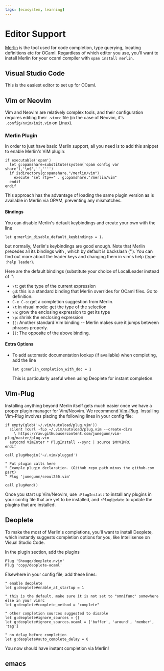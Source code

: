 ```yaml
---
tags: [ecosystem, learning]
---
```


# Editor Support

[Merlin](https://github.com/ocaml/merlin) is the tool used for code completion, type querying, locating definitions etc for OCaml. Regardless of which editor you use, you'll want to install Merlin for your ocaml compiler with `opam install merlin`.

## Visual Studio Code
This is the easiest editor to set up for OCaml.

## Vim or Neovim
Vim and Neovim are relatively complex tools, and their configuration requires editing their `.vimrc` file (in the case of Neovim, it's `.config/nvim/init.vim` on Linux). 

### Merlin Plugin

In order to just have basic Merlin support, all you need is to add this snippet to enable Merlin's VIM plugin:

```
if executable('opam')
  let g:opamshare=substitute(system('opam config var share'),'\n$','','''')
  if isdirectory(g:opamshare."/merlin/vim")
    execute "set rtp+=" . g:opamshare."/merlin/vim"
  endif
endif
```

This approach has the advantage of loading the same plugin version as is available in Merlin via OPAM, preventing any mismatches.

#### Bindings

You can disable Merlin's default keybindings and create your own with the line
```
let g:merlin_disable_default_keybindings = 1.
```
but normally, Merlin's keybindings are good enough. Note that Merlin precedes all its bindings with <LocalLeader>, which by default is backslash ('\'). You can find out more about the leader keys and changing them in vim's help (type `:help leader`).
  
Here are the default bindings (substitute your choice of LocalLeader instead of '\':
* `\t`: get the type of the current expression
* `gd`: this is a standard binding that Merlin overrides for OCaml files. Go to definition.
* `C-x C-o`: get a completion suggestion from Merlin.
* `\t` in visual mode: get the type of the selection
* `\n`: grow the enclosing expression to get its type
* `\p`: shrink the enclosing expression
* `]]`: Another standard Vim binding -- Merlin makes sure it jumps between phrases properly.
* `[[`: The opposite of the above binding.

#### Extra Options

* To add automatic documentation lookup (if available) when completing, add the line
  ```
  let g:merlin_completion_with_doc = 1
  ```
  This is particularly useful when using Deoplete for instant completion.

## Vim-Plug

Installing anything beyond Merlin itself gets much easier once we have a proper plugin manager for Vim/Neovim.
We recommend [Vim-Plug](https://github.com/junegunn/vim-plug).
Installing Vim-Plug involves placing the following lines in your config file:

```
if empty(glob('~/.vim/autoload/plug.vim'))
  silent !curl -fLo ~/.vim/autoload/plug.vim --create-dirs
    \ https://raw.githubusercontent.com/junegunn/vim-plug/master/plug.vim
  autocmd VimEnter * PlugInstall --sync | source $MYVIMRC
endif

call plug#begin('~/.vim/plugged')

" Put plugin calls here
" Example plugin declaration. (Github repo path minus the github.com part)
" Plug 'junegunn/seoul256.vim'

call plug#end()
```

Once you start up Vim/Neovim, use `:PlugInstall` to install any plugins in your config file
that are yet to be installed, and `:PlugUpdate` to update the plugins that are installed.

## Deoplete

To make the most of Merlin's completions, you'll want to install Deoplete, which instantly
suggests completion options for you, like Intellisense on Visual Studio Code.

In the plugin section, add the plugins

```
Plug 'Shougo/deoplete.nvim'
Plug 'copy/deoplete-ocaml'
```

Elsewhere in your config file, add these lines:

```
" enable deoplete
let g:deoplete#enable_at_startup = 1

" this is the default, make sure it is not set to "omnifunc" somewhere else in your vimrc
let g:deoplete#complete_method = "complete"

" other completion sources suggested to disable
let g:deoplete#ignore_sources = {}
let g:deoplete#ignore_sources.ocaml = ['buffer', 'around', 'member', 'tag']

" no delay before completion
let g:deoplete#auto_complete_delay = 0
```

You now should have instant completion via Merlin!

## emacs
